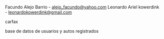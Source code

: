 Facundo Alejo Barrio - alejo_facundo@yahoo.com
Leonardo Ariel kowerdink - leonardokowerdink@gmail.com


carfax

base de datos de usuarios y autos registrados



